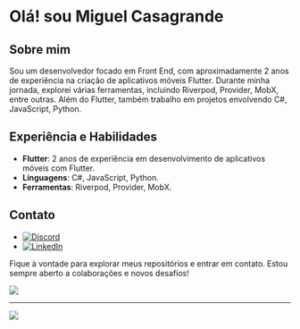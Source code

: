 
# Olá! sou Miguel Casagrande

## Sobre mim
Sou um desenvolvedor focado em Front End, com aproximadamente 2 anos de experiência na criação de aplicativos móveis Flutter. Durante minha jornada, explorei várias ferramentas, incluindo Riverpod, Provider, MobX, entre outras. Além do Flutter, também trabalho em projetos envolvendo C#, JavaScript, Python.

## Experiência e Habilidades
- **Flutter**: 2 anos de experiência em desenvolvimento de aplicativos móveis com Flutter.
- **Linguagens**: C#, JavaScript, Python.
- **Ferramentas**: Riverpod, Provider, MobX.

## Contato
- [![Discord](https://img.shields.io/badge/Discord-%237289DA.svg?logo=discord&logoColor=white)](https://discord.gg/https://discord.com/users/433742288150200331) 
- [![LinkedIn](https://img.shields.io/badge/LinkedIn-%230077B5.svg?logo=linkedin&logoColor=white)](https://linkedin.com/in/miguel-calmater-92b41a250) 

Fique à vontade para explorar meus repositórios e entrar em contato. Estou sempre aberto a colaborações e novos desafios!

![](https://github-readme-stats.vercel.app/api/top-langs/?username=tekboxs&theme=highcontrast&hide_border=true&include_all_commits=true&count_private=true&layout=compact)

---
[![](https://visitcount.itsvg.in/api?id=tekboxs&icon=7&color=0)](https://visitcount.itsvg.in)

<!-- Proudly created with GPRM ( https://gprm.itsvg.in ) -->
